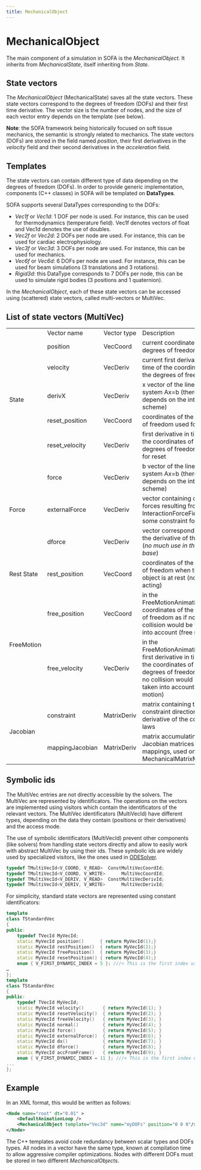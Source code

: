 ```yaml
---
title: MechanicalObject
---
```


MechanicalObject
================

The main component of a simulation in SOFA is the _MechanicalObject_. It inherits from _MechanicalState_, itself inheriting from _State_.


State vectors
-------------

The _MechanicalObject_ (MechanicalState) saves all the state vectors. These state vectors correspond to the degrees of freedom (DOFs) and their first time derivative. The vector size is the number of nodes, and the size of each vector entry depends on the template (see below).

**Note**: the SOFA framework being historically focused on soft tissue mechanics, the semantic is strongly related to mechanics. The state vectors (DOFs) are stored in the field named _position_, their first derivatives in the _velocity_ field and their second derivatives in the _acceleration_ field.


Templates
---------

The state vectors can contain different type of data depending on the degrees of freedom (DOFs). In order to provide generic implementation, components (C++ classes) in SOFA will be templated on **DataTypes**.

SOFA supports several DataTypes corresponding to the DOFs:

*   _Vec1f_ or _Vec1d_: 1 DOF per node is used. For instance, this can be used for thermodynamics (temperature field). Vec1f denotes vectors of float and Vec1d denotes the use of doubles.
*   _Vec2f_ or _Vec2d_: 2 DOFs per node are used. For instance, this can be used for cardiac electrophysiology.
*   _Vec3f_ or _Vec3d_: 3 DOFs per node are used. For instance, this can be used for mechanics.
*   _Vec6f_ or _Vec6d_: 6 DOFs per node are used. For instance, this can be used for beam simulations (3 translations and 3 rotations).
*   _Rigid3d_: this DataType corresponds to 7 DOFs per node, this can be used to simulate rigid bodies (3 positions and 1 quaternion).


In the _MechanicalObject_, each of these state vectors can be accessed using (scattered) state vectors, called multi-vectors or MultiVec. 



List of state vectors (MultiVec)
--------------------------------

<table>
<tbody>
  <tr>
    <td></td>
    <td>Vector name<br></td>
    <td>Vector type</td>
    <td>Description</td>
  </tr>
  <tr>
    <td rowspan="5">State</td>
    <td>position</td>
    <td>VecCoord</td>
    <td>current coordinates of the degrees of freedom</td>
  </tr>
  <tr>
    <td>velocity</td>
    <td>VecDeriv</td>
    <td>current first derivative in time of the coordinates of the degrees of freedom</td>
  </tr>
  <tr>
    <td>derivX</td>
    <td>VecDeriv</td>
    <td>x vector of the linear system Ax=b (therefore depends on the integration scheme)</td>
  </tr>
  <tr>
    <td>reset_position</td>
    <td>VecCoord</td>
    <td>coordinates of the degrees of freedom used for reset</td>
  </tr>
  <tr>
    <td>reset_velocity</td>
    <td>VecDeriv</td>
    <td>first derivative in time of the coordinates of the degrees of freedom used for reset</td>
  </tr>
  <tr>
    <td rowspan="3">Force</td>
    <td>force</td>
    <td>VecDeriv</td>
    <td>b vector of the linear system Ax=b (therefore depends on the integration scheme)</td>
  </tr>
  <tr>
    <td>externalForce</td>
    <td>VecDeriv</td>
    <td>vector containing only forces resulting from InteractionForceFields and some constraint forces</td>
  </tr>
  <tr>
    <td>dforce</td>
    <td>VecDeriv</td>
    <td>vector corresponding to the derivative of the forces (<em>no much use in the code base</em>)</td>
  </tr>
  <tr>
    <td>Rest State</td>
    <td>rest_position</td>
    <td>VecCoord</td>
    <td>coordinates of the degrees of freedom when the object is at rest (no force acting)</td>
  </tr>
  <tr>
    <td rowspan="2">FreeMotion</td>
    <td>free_position</td>
    <td>VecCoord</td>
    <td>in the FreeMotionAnimationLoop, coordinates of the degrees of freedom as if no collision would be taken into account (free motion)</td>
  </tr>
  <tr>
    <td>free_velocity</td>
    <td>VecDeriv</td>
    <td>in the FreeMotionAnimationLoop, first derivative in time of the coordinates of the degrees of freedom as if no collision would be taken into account (free motion)</td>
  </tr>
  <tr>
    <td rowspan="2">Jacobian</td>
    <td>constraint</td>
    <td>MatrixDeriv</td>
    <td>matrix containing the constraint directions, i.e. derivative of the constraint laws</td>
  </tr>
  <tr>
    <td>mappingJacobian</td>
    <td>MatrixDeriv</td>
    <td>matrix accumulating the Jacobian matrices of mappings, used only in the MechanicalMatrixMapper</td>
  </tr>
</tbody>
</table>



Symbolic ids
------------

The MultiVec entries are not directly accessible by the solvers. The MultiVec are represented by identificators. The operations on the vectors are implemented using visitors which contain the identificators of the relevant vectors. The MultiVec identificators (MultiVecId) have different types, depending on the data they contain
(positions or their derivatives) and the access mode.

The use of symbolic identificators (MultiVecId) prevent other components (like solvers) from handling state vectors directly and allow to easily work with abstract MultiVec by using their ids. These symbolic ids are widely used by specialized visitors, like the ones used in [ODESolver](./system-resolution/integration-scheme/).

``` cpp
typedef TMultiVecId<V_COORD, V_READ>  ConstMultiVecCoordId;
typedef TMultiVecId<V_COORD, V_WRITE>      MultiVecCoordId;
typedef TMultiVecId<V_DERIV, V_READ>  ConstMultiVecDerivId;
typedef TMultiVecId<V_DERIV, V_WRITE>      MultiVecDerivId;
```


For simplicity, standard state vectors are represented using constant identificators:

``` cpp
template
class TStandardVec
{
public:
    typedef TVecId MyVecId;
    static MyVecId position()      { return MyVecId(1);}
    static MyVecId restPosition()  { return MyVecId(2);}
    static MyVecId freePosition()  { return MyVecId(3);}
    static MyVecId resetPosition() { return MyVecId(4);}
    enum { V_FIRST_DYNAMIC_INDEX = 5 }; ///< This is the first index used for dynamically allocated vectors
…
};
template
class TStandardVec
{
public:
    typedef TVecId MyVecId;
    static MyVecId velocity()       { return MyVecId(1); }
    static MyVecId resetVelocity()  { return MyVecId(2); }
    static MyVecId freeVelocity()   { return MyVecId(3); }
    static MyVecId normal()         { return MyVecId(4); }
    static MyVecId force()          { return MyVecId(5); }
    static MyVecId externalForce()  { return MyVecId(6); }
    static MyVecId dx()             { return MyVecId(7); }
    static MyVecId dforce()         { return MyVecId(8); }
    static MyVecId accFromFrame()   { return MyVecId(9); }
    enum { V_FIRST_DYNAMIC_INDEX = 11 }; ///< This is the first index used for dynamically allocated vectors
...
};
```



Example
-------

In an XML format, this would be written as follows:
```xml
<Node name="root" dt="0.01" >
    <DefaultAnimationLoop />
    <MechanicalObject template="Vec3d" name="myDOFs" position="0 0 0"/>
</Node>
```

The C++ templates avoid code redundancy between scalar types and DOFs types. All nodes in a vector have the same type, known at compilation time to allow aggressive compiler optimizations. Nodes with different DOFs must be stored in two different _MechanicalObjects_.

